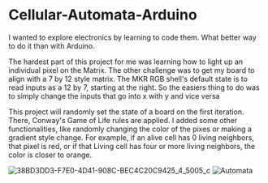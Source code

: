 # Cellular-Automata-Arduino

I wanted to explore electronics by learning to code them. What better way to do it than with Arduino. 

The hardest part of this project for me was learning how to light up an individual pixel on the Matrix. The other challenge was to get my board to align with a 7 by 12 style matrix. The MKR RGB shell's default state is to read inputs as a 12 by 7, starting at the right. So the easiers thing to do was to simply change the inputs that go into x with y and vice versa

This project will randomly set the state of a board on the first iteration. There, Conway's Game of Life rules are applied. I added some other functionalities, like randomly changing the color of the pixes or making a gradient style change. For example, if an alive cell has 0 living neighbors, that pixel is red, or if that Living cell has four or more living neighbors, the color is closer to orange.



![38BD3DD3-F7E0-4D41-908C-BEC4C20C9425_4_5005_c](https://user-images.githubusercontent.com/112827038/219312991-849d94ee-b67e-42fc-a9af-0a6acbc09a18.jpeg)
![Automata](https://user-images.githubusercontent.com/112827038/220210555-903dbc6f-bab5-4eca-92b1-eb8958c0e97c.gif)
